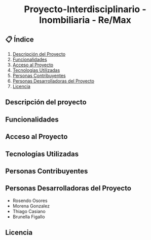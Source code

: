 <h1 align = center>
Proyecto-Interdisciplinario - Inombiliaria - Re/Max
</h1>

## 📋 Índice

1. [Descripción del Proyecto](#Descripcion-del-Proyecto)
2. [Funcionalidades](#Funcionalidades)
3. [Acceso al Proyecto](#Acceso-al-Proyecto)
4. [Tecnologias Utilizadas](#Tecnologias-Utilizadas)
5. [Personas Contribuyentes](#Personas-Contribuyentes)
6. [Personas Desarrolladoras del Proyecto](#Personas-Desarrolladoras-del-Proyecto)
7. [Licencia](#Licencia)


## Descripción del proyecto

## Funcionalidades

## Acceso al Proyecto

## Tecnologías Utilizadas

## Personas Contribuyentes

## Personas Desarrolladoras del Proyecto

- Rosendo Osores  
- Morena Gonzalez  
- Thiago Casiano  
- Brunella Figallo  


## Licencia


